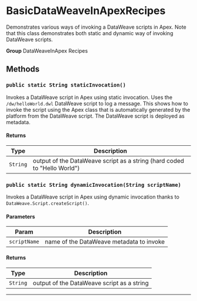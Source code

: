 # BasicDataWeaveInApexRecipes

Demonstrates various ways of invoking a DataWeave scripts
in Apex. Note that this class demonstrates both static and dynamic way of
invoking DataWeave scripts.


**Group** DataWeaveInApex Recipes

## Methods
### `public static String staticInvocation()`

Invokes a DataWeave script in Apex using static invocation.
Uses the `/dw/helloWorld.dwl` DataWeave script to log a message.
This shows how to invoke the script using the Apex class that is automatically
generated by the platform from the DataWeave script. The DataWeave script is deployed as metadata.

#### Returns

|Type|Description|
|---|---|
|`String`|output of the DataWeave script as a string (hard coded to "Hello World")|

### `public static String dynamicInvocation(String scriptName)`

Invokes a DataWeave script in Apex using dynamic invocation thanks to `DataWeave.Script.createScript()`.

#### Parameters

|Param|Description|
|---|---|
|`scriptName`|name of the DataWeave metadata to invoke|

#### Returns

|Type|Description|
|---|---|
|`String`|output of the DataWeave script as a string|

---
